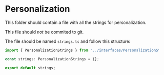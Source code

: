 # Personalization

This folder should contain a file with all the strings for personalization.

This file should _not_ be commited to git.

The file should be named `strings.ts` and follow this structure:

```typescript
import { PersonalizationStrings } from "../interfaces/PersonalizationStrings";

const strings: PersonalizationStrings = {};

export default strings;
```
